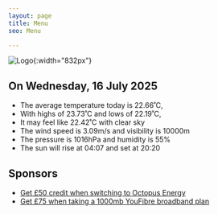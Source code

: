 ```yaml
---
layout: page
title: Menu
seo: Menu

---
```


![Logo](/images/logo.jpg){:width="832px"}

<!-- weather_marker starts -->
## On Wednesday, 16 July 2025

- The average temperature today is 22.66˚C,
- With highs of 23.73˚C and lows of 22.19˚C,
- It may feel like 22.42˚C with clear sky
- The wind speed is 3.09m/s and visibility is 10000m
- The pressure is 1016hPa and humidity is 55%
- The sun will rise at 04:07 and set at 20:20

<!-- weather_marker ends -->

## Sponsors

- [Get £50 credit when switching to Octopus Energy](https://bit.ly/3oD1nnS)
- [Get £75 when taking a 1000mb YouFibre broadband plan](https://aklam.io/91zWhU?)
